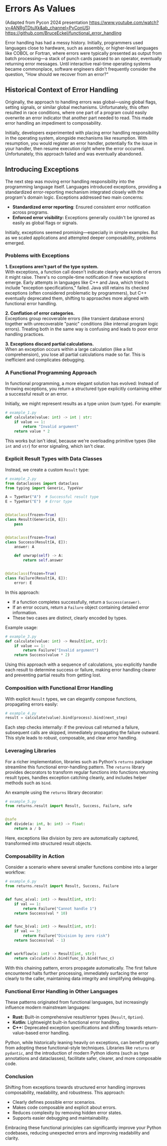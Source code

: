 # Errors As Values

(Adapted from Pycon 2024 presentation <https://www.youtube.com/watch?v=4ANRgTDtuXk&ab_channel=PyConUS>)
<https://github.com/BruceEckel/functional_error_handling>

Error handling has had a messy history. Initially, programmers used languages close to hardware, such as assembly, or higher-level languages like COBOL or Fortran, where errors were typically presented as output from batch processing—a stack of punch cards passed to an operator, eventually returning error messages. Until interactive real-time operating systems became commonplace, software engineers didn't frequently consider the question, "How should we recover from an error?"

## Historical Context of Error Handling

Originally, the approach to handling errors was global—using global flags, setting signals, or similar global mechanisms. Unfortunately, this often resulted in race conditions, where one part of a program could easily overwrite an error indicator that another part needed to read. This made error handling an impediment to composability.

Initially, developers experimented with placing error handling responsibility in the operating system, alongside mechanisms like resumption. With resumption, you would register an error handler, potentially fix the issue in your handler, then resume execution right where the error occurred. Unfortunately, this approach failed and was eventually abandoned.

## Introducing Exceptions

The next step was moving error handling responsibility into the programming language itself. Languages introduced exceptions, providing a standardized error-reporting mechanism integrated closely with the program's domain logic. Exceptions addressed two main concerns:

- **Standardized error reporting**: Ensured consistent error notification across programs.
- **Enforced error visibility:** Exceptions generally couldn't be ignored as easily as global flags or signals.

Initially, exceptions seemed promising—especially in simple examples. But as we scaled applications and attempted deeper composability, problems emerged.

### Problems with Exceptions

**1. Exceptions aren't part of the type system.**  
With exceptions, a function call doesn't indicate clearly what kinds of errors it might raise. There's no compile-time notification if new exceptions emerge. Early attempts in languages like C++ and Java, which tried to include "exception specifications," failed. Java still retains its checked exceptions (often considered problematic by programmers), but C++ eventually deprecated them, shifting to approaches more aligned with functional error handling.

**2. Conflation of error categories.**  
Exceptions group recoverable errors (like transient database errors) together with unrecoverable "panic" conditions (like internal program logic errors). Treating both in the same way is confusing and leads to poor error handling practices.

**3. Exceptions discard partial calculations.**  
When an exception occurs within a large calculation (like a list comprehension), you lose all partial calculations made so far. This is inefficient and complicates debugging.

### A Functional Programming Approach

In functional programming, a more elegant solution has evolved: Instead of throwing exceptions, you return a structured type explicitly containing either a successful result or an error.

Initially, we might represent results as a type union (sum type). For example:

```python
# example_1.py
def calculate(value: int) -> int | str:
    if value == 1:
        return "Invalid argument"
    return value * 2
```

This works but isn't ideal, because we're overloading primitive types (like `int` and `str`) for error signaling, which isn't clear.

### Explicit Result Types with Data Classes

Instead, we create a custom `Result` type:

```python
# example_2.py
from dataclasses import dataclass
from typing import Generic, TypeVar

A = TypeVar("A")  # Successful result type
E = TypeVar("E")  # Error type


@dataclass(frozen=True)
class Result(Generic[A, E]):
    pass


@dataclass(frozen=True)
class Success(Result[A, E]):
    answer: A

    def unwrap(self) -> A:
        return self.answer


@dataclass(frozen=True)
class Failure(Result[A, E]):
    error: E
```

In this approach:

- If a function completes successfully, return a `Success(answer)`.
- If an error occurs, return a `Failure` object containing detailed error information.
- These two cases are distinct, clearly encoded by types.

Example usage:

```python
# example_3.py
def calculate(value: int) -> Result[int, str]:
    if value == 1:
        return Failure("Invalid argument")
    return Success(value * 2)
```

Using this approach with a sequence of calculations, you explicitly handle each result to determine success or failure, making error handling clearer and preventing partial results from getting lost.

### Composition with Functional Error Handling

With explicit `Result` types, we can elegantly compose functions, propagating errors easily:

```python
# example_4.py
result = calculate(value).bind(process).bind(next_step)
```

Each step checks internally: if the previous call returned a failure, subsequent calls are skipped, immediately propagating the failure outward. This style leads to robust, composable, and clear error handling.

### Leveraging Libraries

For a richer implementation, libraries such as Python's `returns` package streamline this functional error-handling pattern. The `returns` library provides decorators to transform regular functions into functions returning result types, handles exception catching cleanly, and includes helper methods such as `bind`.

An example using the `returns` library decorator:

```python
# example_5.py
from returns.result import Result, Success, Failure, safe


@safe
def divide(a: int, b: int) -> float:
    return a / b
```

Here, exceptions like division by zero are automatically captured, transformed into structured result objects.

### Composability in Action

Consider a scenario where several smaller functions combine into a larger workflow:

```python
# example_6.py
from returns.result import Result, Success, Failure


def func_a(val: int) -> Result[int, str]:
    if val == 1:
        return Failure("Cannot handle 1")
    return Success(val * 10)


def func_b(val: int) -> Result[int, str]:
    if val == 3:
        return Failure("Division by zero risk")
    return Success(val - 1)


def workflow(x: int) -> Result[int, str]:
    return calculate(x).bind(func_b).bind(func_c)
```

With this chaining pattern, errors propagate automatically. The first failure encountered halts further processing, immediately surfacing the error clearly to the caller, maintaining data integrity and simplifying debugging.

### Functional Error Handling in Other Languages

These patterns originated from functional languages, but increasingly influence modern mainstream languages:

- **Rust:** Built-in comprehensive result/error types (`Result`, `Option`).
- **Kotlin:** Lightweight built-in functional error handling.
- **C++:** Deprecated exception specifications and shifting towards return-value-based error handling.

Python, while historically leaning heavily on exceptions, can benefit greatly from adopting these functional-style techniques. Libraries like `returns` or `pydantic`, and the introduction of modern Python idioms (such as type annotations and dataclasses), facilitate safer, clearer, and more composable code.

### Conclusion

Shifting from exceptions towards structured error handling improves composability, readability, and robustness. This approach:

- Clearly defines possible error scenarios.
- Makes code composable and explicit about errors.
- Reduces complexity by removing hidden error states.
- Supports easier debugging and maintainability.

Embracing these functional principles can significantly improve your Python codebases, reducing unexpected errors and improving readability and clarity.
